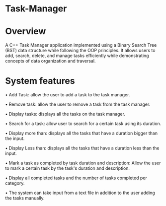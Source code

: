 # Task-Manager
# Overview
A C++ Task Manager application implemented using a Binary Search Tree (BST) data structure while following the OOP principles. It allows users to add, search, delete, and manage tasks efficiently while demonstrating concepts of data organization and traversal.

# System features
• Add Task:
allow the user to add a task to the task manager.

• Remove task:
allow the user to remove a task from the task manager.

• Display tasks:
displays all the tasks on the task manager.

• Search for a task:
allow user to search for a certain task using its duration.

• Display more than:
displays all the tasks that have a duration bigger than the input.

• Display Less than:
displays all the tasks that have a duration less than the input.

• Mark a task as completed by task duration and description:
Allow the user to mark a certain task by the task's duration and description.

• Display all completed tasks and the number of tasks completed per category.

• The system can take input from a text file in addition to the user adding the tasks manually.
